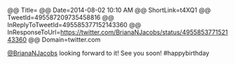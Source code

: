 @@ Title=
@@ Date=2014-08-02 10:10 AM
@@ ShortLink=t4XQ1
@@ TweetId=495587209735458816
@@ InReplyToTweetId=495585377152143360
@@ InResponseToUrl=https://twitter.com/BrianaNJacobs/status/495585377152143360
@@ Domain=twitter.com

[@BrianaNJacobs](https://twitter.com/BrianaNJacobs) looking forward to it! See you soon! #happybirthday